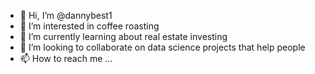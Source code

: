 - 👋 Hi, I’m @dannybest1
- 👀 I’m interested in coffee roasting
- 🌱 I’m currently learning about real estate investing
- 💞️ I’m looking to collaborate on data science projects that help people
- 📫 How to reach me ...

<!---
dannybest1/dannybest1 is a ✨ special ✨ repository because its `README.md` (this file) appears on your GitHub profile.
You can click the Preview link to take a look at your changes.
--->
